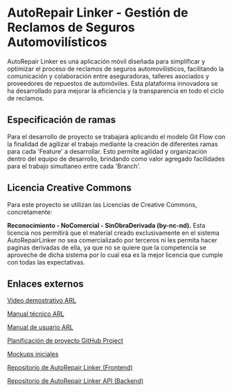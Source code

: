# AutoRepair Linker - Gestión de Reclamos de Seguros Automovilísticos

AutoRepair Linker es una aplicación móvil diseñada para simplificar y optimizar el proceso de reclamos de seguros automovilísticos, facilitando la comunicación y colaboración entre aseguradoras, talleres asociados y proveedores de repuestos de automóviles. Esta plataforma innovadora se ha desarrollado para mejorar la eficiencia y la transparencia en todo el ciclo de reclamos.

## Especificación de ramas
Para el desarrollo de proyecto se trabajará aplicando el modelo Git Flow con la finalidad de agilizar el trabajo mediante la creación de diferentes ramas para cada 'Feature' a desarrollar. Esto permite agilidad y organización dentro del equipo de desarrollo, brindando como valor agregado facilidades para el trabajo simultaneo entre cada 'Branch'.

## Licencia Creative Commons
Para este proyecto se utilizan las Licencias de Creative Commons, concretamente:

**Reconocimiento - NoComercial - SinObraDerivada (by-nc-nd).** Esta licencia nos permitirá que el material creado exclusivamente en el sistema AutoRepairLinker no sea comercializado por terceros ni les permita hacer paginas derivadas de ella, ya que no se quiere que la competencia se aproveche de dicha sistema por lo cual esa es la mejor licencia que cumple con todas las expectativas.

## Enlaces externos

 [Video demostrativo ARL](https://drive.google.com/file/d/1_KBlnP3PZhCXX79ygTTPCeBl3kEDuINe/view)

 [Manual técnico ARL](https://drive.google.com/file/d/1715BaiMBVLNFizyiHAul80rQoM8vBx3o/view)

 [Manual de usuario ARL](https://drive.google.com/file/d/1753ZRdOgp3b9e8ZQKtz5SDsvaYzzyCg1/view)

 [Planificación de proyecto GitHub Project](https://github.com/users/karivas-dev/projects/4)

 [Mockups iniciales](https://mockitt.wondershare.com/proto/WVoB5eNgrzrg9ia4rWNhXS/sharing?view_mode=read_only)

 [Repositorio de AutoRepair Linker (Frontend)](https://github.com/karivas-dev/AutoRepairLinker)

 [Repositorio de AutoRepair Linker API (Backend)](https://github.com/karivas-dev/AutoRepairLinker-API)


